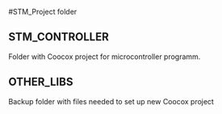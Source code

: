 #STM_Project folder

STM_CONTROLLER
--------------
Folder with Coocox project for microcontroller programm.

OTHER_LIBS
----------
Backup folder with files needed to set up new Coocox project
